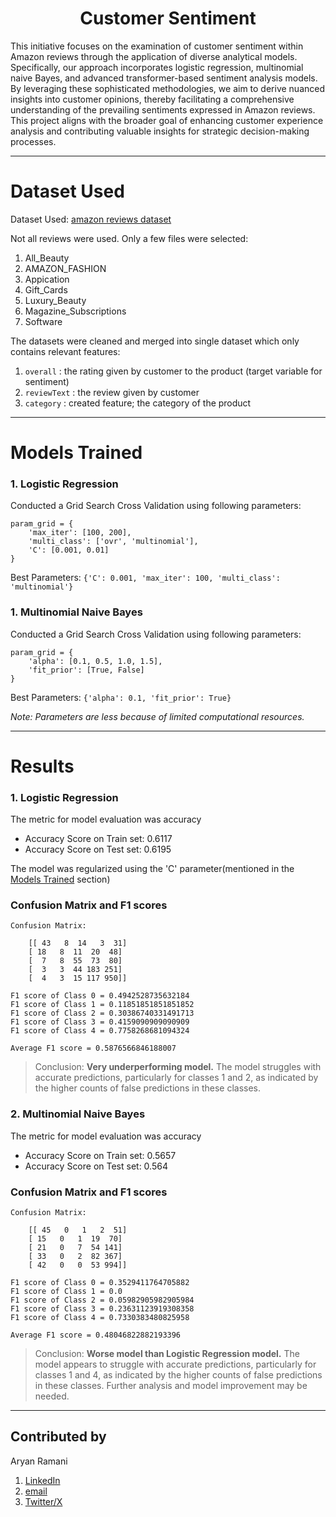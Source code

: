 # <center> Customer Sentiment  </center>

This initiative focuses on the examination of customer sentiment within Amazon reviews through the application of diverse analytical models. Specifically, our approach incorporates logistic regression, multinomial naive Bayes, and advanced transformer-based sentiment analysis models. By leveraging these sophisticated methodologies, we aim to derive nuanced insights into customer opinions, thereby facilitating a comprehensive understanding of the prevailing sentiments expressed in Amazon reviews. This project aligns with the broader goal of enhancing customer experience analysis and contributing valuable insights for strategic decision-making processes.

---

# Dataset  Used

Dataset Used: [amazon reviews dataset](https://cseweb.ucsd.edu/~jmcauley/datasets/amazon_v2/)  

Not all reviews were used. Only a few files were selected:
1. All_Beauty
2. AMAZON_FASHION
3. Appication
4. Gift_Cards
5. Luxury_Beauty
6. Magazine_Subscriptions
7. Software

The datasets were cleaned and merged into single dataset which only contains relevant features:
1. `overall` : the rating given by customer to the product (target variable for sentiment)
2. `reviewText` : the review given by customer
3. `category` : created feature; the category of the product

---

# Models Trained

### 1. Logistic Regression

Conducted a Grid Search Cross Validation using following parameters:

    param_grid = {  
        'max_iter': [100, 200],   
        'multi_class': ['ovr', 'multinomial'],  
        'C': [0.001, 0.01]    
    }

Best Parameters: `{'C': 0.001, 'max_iter': 100, 'multi_class': 'multinomial'}`

### 1. Multinomial Naive Bayes

Conducted a Grid Search Cross Validation using following parameters:

    param_grid = {
        'alpha': [0.1, 0.5, 1.0, 1.5],
        'fit_prior': [True, False]
    }


Best Parameters: `{'alpha': 0.1, 'fit_prior': True}`

*Note:  Parameters are less because of limited computational resources.*

---

# Results

### 1. Logistic Regression

The metric for model evaluation was accuracy

- Accuracy Score on Train set: 0.6117
- Accuracy Score on Test set: 0.6195

The model was regularized using the 'C' parameter(mentioned in the [Models Trained](#models-trained) section)  

### Confusion Matrix and F1 scores

    Confusion Matrix:

        [[ 43   8  14   3  31]
        [ 18   8  11  20  48]
        [  7   8  55  73  80]
        [  3   3  44 183 251]
        [  4   3  15 117 950]]

    F1 score of Class 0 = 0.4942528735632184
    F1 score of Class 1 = 0.11851851851851852
    F1 score of Class 2 = 0.30386740331491713
    F1 score of Class 3 = 0.4159090909090909
    F1 score of Class 4 = 0.7758268681094324

    Average F1 score = 0.5876566846188007

>Conclusion: **Very underperforming model.**  The model struggles with accurate predictions, particularly for classes 1 and 2, as indicated by the higher counts of false predictions in these classes.

### 2. Multinomial Naive Bayes

The metric for model evaluation was accuracy

- Accuracy Score on Train set: 0.5657
- Accuracy Score on Test set: 0.564

### Confusion Matrix and F1 scores

    Confusion Matrix:

        [[ 45   0   1   2  51]
        [ 15   0   1  19  70]
        [ 21   0   7  54 141]
        [ 33   0   2  82 367]
        [ 42   0   0  53 994]]

    F1 score of Class 0 = 0.3529411764705882
    F1 score of Class 1 = 0.0
    F1 score of Class 2 = 0.05982905982905984
    F1 score of Class 3 = 0.23631123919308358
    F1 score of Class 4 = 0.7330383480825958

    Average F1 score = 0.48046822882193396

>Conclusion: **Worse model than Logistic Regression model.**  The model appears to struggle with accurate predictions, particularly for classes 1 and 4, as indicated by the higher counts of false predictions in these classes. Further analysis and model improvement may be needed.

---

## Contributed by

Aryan Ramani
1. [LinkedIn](linkedin.com/in/aryan-ramani-a516b5212/)
2. [email](mailto:aryanramani67@gmail.com)
3. [Twitter/X](https://twitter.com/AryanRamani_DS) 







